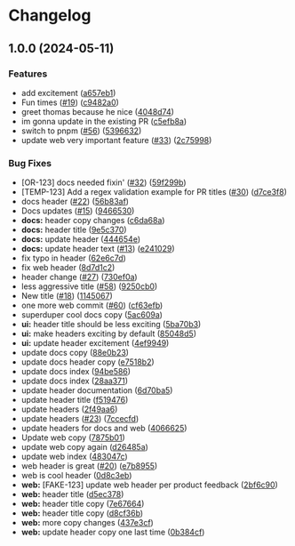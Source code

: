 # Changelog

## 1.0.0 (2024-05-11)


### Features

* add excitement ([a657eb1](https://github.com/msutkowski/cf-previews-test/commit/a657eb105860c48426ef7639fd2c7203e4b43d65))
* Fun times ([#19](https://github.com/msutkowski/cf-previews-test/issues/19)) ([c9482a0](https://github.com/msutkowski/cf-previews-test/commit/c9482a091b91951961303ca16b5e145cc77e76d3))
* greet thomas because he nice ([4048d74](https://github.com/msutkowski/cf-previews-test/commit/4048d744583c2511d9c8b1f912c0e1bb6b181f98))
* im gonna update in the existing PR ([c5efb8a](https://github.com/msutkowski/cf-previews-test/commit/c5efb8a30c5cc6303505db37d75a4fc32b670280))
* switch to pnpm ([#56](https://github.com/msutkowski/cf-previews-test/issues/56)) ([5396632](https://github.com/msutkowski/cf-previews-test/commit/539663242051e173a2917cf2e2af1214f3280804))
* update web very important feature ([#33](https://github.com/msutkowski/cf-previews-test/issues/33)) ([2c75998](https://github.com/msutkowski/cf-previews-test/commit/2c759985b90af35a6aa34205f7b5b10574265425))


### Bug Fixes

* [OR-123] docs needed fixin' ([#32](https://github.com/msutkowski/cf-previews-test/issues/32)) ([59f299b](https://github.com/msutkowski/cf-previews-test/commit/59f299bfe635fedc381499f1702f37f96428d9bc))
* [TEMP-123] Add a regex validation example for PR titles ([#30](https://github.com/msutkowski/cf-previews-test/issues/30)) ([d7ce3f8](https://github.com/msutkowski/cf-previews-test/commit/d7ce3f8f298e6369306bbe9106e445b4a700de05))
* docs header ([#22](https://github.com/msutkowski/cf-previews-test/issues/22)) ([56b83af](https://github.com/msutkowski/cf-previews-test/commit/56b83afa6cf9a983d42d6a93b1af821cb74ec95f))
* Docs updates ([#15](https://github.com/msutkowski/cf-previews-test/issues/15)) ([9466530](https://github.com/msutkowski/cf-previews-test/commit/94665309d5e6f589fef81c57158f89f2c8e13684))
* **docs:** header copy changes ([c6da68a](https://github.com/msutkowski/cf-previews-test/commit/c6da68afe11f2984bf185317cc63f14783bf8aca))
* **docs:** header title ([9e5c370](https://github.com/msutkowski/cf-previews-test/commit/9e5c37051ea19401c63518d70c07aa90330d4e1e))
* **docs:** update header ([444654e](https://github.com/msutkowski/cf-previews-test/commit/444654ea9d30fd074c377c903a8ea8c4bd31b29a))
* **docs:** update header text ([#13](https://github.com/msutkowski/cf-previews-test/issues/13)) ([e241029](https://github.com/msutkowski/cf-previews-test/commit/e2410291f39fcf98f3272b1e1ad2d9709e4303a3))
* fix typo in header ([62e6c7d](https://github.com/msutkowski/cf-previews-test/commit/62e6c7de1053f1f18d2e901e87ea54c887a95d41))
* fix web header ([8d7d1c2](https://github.com/msutkowski/cf-previews-test/commit/8d7d1c2092e5be7e074e7002f8aba2efd77fdec2))
* header change ([#27](https://github.com/msutkowski/cf-previews-test/issues/27)) ([730ef0a](https://github.com/msutkowski/cf-previews-test/commit/730ef0a574083abd3748f746075ba9f47a176b42))
* less aggressive title ([#58](https://github.com/msutkowski/cf-previews-test/issues/58)) ([9250cb0](https://github.com/msutkowski/cf-previews-test/commit/9250cb06e085f7cb867b79c56a0f95334cd5a060))
* New title ([#18](https://github.com/msutkowski/cf-previews-test/issues/18)) ([1145067](https://github.com/msutkowski/cf-previews-test/commit/1145067c4560766d9e3ea6481d03e1a913dbbd2d))
* one more web commit ([#60](https://github.com/msutkowski/cf-previews-test/issues/60)) ([cf63efb](https://github.com/msutkowski/cf-previews-test/commit/cf63efb87765aeac67a923fc5a5f65980e78c7d2))
* superduper cool docs copy ([5ac609a](https://github.com/msutkowski/cf-previews-test/commit/5ac609a9411ff30b2c00d2b586f923d656f3f434))
* **ui:** header title should be less exciting ([5ba70b3](https://github.com/msutkowski/cf-previews-test/commit/5ba70b375604a2d837f332cb05a1a541b7238924))
* **ui:** make headers exciting by default ([85048d5](https://github.com/msutkowski/cf-previews-test/commit/85048d5e7be7ab677a9d6b05ab6a7b4106e67e62))
* **ui:** update header excitement ([4ef9949](https://github.com/msutkowski/cf-previews-test/commit/4ef9949f5772cec05671365b52bd83e254367850))
* update docs copy ([88e0b23](https://github.com/msutkowski/cf-previews-test/commit/88e0b2349850bcaeec3d002d7676bbab646ef278))
* update docs header copy ([e7518b2](https://github.com/msutkowski/cf-previews-test/commit/e7518b245d8f87126db9aa90a2c446498df9383b))
* update docs index ([94be586](https://github.com/msutkowski/cf-previews-test/commit/94be586f9f0727a80c3b637089ced9fd72aa4cc4))
* update docs index ([28aa371](https://github.com/msutkowski/cf-previews-test/commit/28aa371441744c067725db8cc4a3f0af0ed07106))
* update header documentation ([6d70ba5](https://github.com/msutkowski/cf-previews-test/commit/6d70ba55533955c7c3bb96ad1fc343d97753483e))
* update header title ([f519476](https://github.com/msutkowski/cf-previews-test/commit/f51947665225539d3348d85944676249e1fb5bb7))
* update headers ([2f49aa6](https://github.com/msutkowski/cf-previews-test/commit/2f49aa63e142d31c3aa6e7d7fe0491609c7c3c19))
* update headers ([#23](https://github.com/msutkowski/cf-previews-test/issues/23)) ([7ccecfd](https://github.com/msutkowski/cf-previews-test/commit/7ccecfd71ab1d4e9572d9ae5dd76241753cfb57b))
* update headers for docs and web ([4066625](https://github.com/msutkowski/cf-previews-test/commit/40666258d60622e3627e5d6978135f1498c66cf0))
* Update web copy ([7875b01](https://github.com/msutkowski/cf-previews-test/commit/7875b01811c2988d21d9ebcb67753029e4797865))
* update web copy again ([d26485a](https://github.com/msutkowski/cf-previews-test/commit/d26485a6db2c938fa5db1db3ecc66774940d5e4f))
* update web index ([483047c](https://github.com/msutkowski/cf-previews-test/commit/483047c5d8dd95c64e30696bdbf2909d55e3a388))
* web header is great ([#20](https://github.com/msutkowski/cf-previews-test/issues/20)) ([e7b8955](https://github.com/msutkowski/cf-previews-test/commit/e7b8955f19d7444f8c8dfd6633b2c2697feafe61))
* web is cool header ([0d8c3eb](https://github.com/msutkowski/cf-previews-test/commit/0d8c3eb68714063c5ed58c7b96c705a53fac2b03))
* **web:** [FAKE-123] update web header per product feedback ([2bf6c90](https://github.com/msutkowski/cf-previews-test/commit/2bf6c906f3dbb912833d908713f4d07c9b9a13ba))
* **web:** header title ([d5ec378](https://github.com/msutkowski/cf-previews-test/commit/d5ec3787da85518dc58f4b011a818842e4536566))
* **web:** header title copy ([7e67664](https://github.com/msutkowski/cf-previews-test/commit/7e6766464f70c6a432a8193ab94951fa4f7ad00b))
* **web:** header title copy ([d8cf36b](https://github.com/msutkowski/cf-previews-test/commit/d8cf36bc79258bd24d011f8623861a9e6b5a0f7b))
* **web:** more copy changes ([437e3cf](https://github.com/msutkowski/cf-previews-test/commit/437e3cf6f55481f53e1b1dffa8063fd51ad727b9))
* **web:** update header copy one last time ([0b384cf](https://github.com/msutkowski/cf-previews-test/commit/0b384cfe3362ad4ce7d309dcbeaf5012dd9df9d1))
